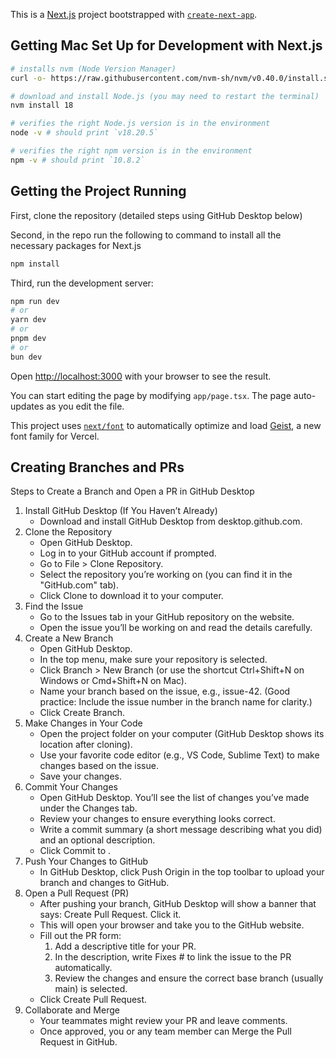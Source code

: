 This is a [Next.js](https://nextjs.org) project bootstrapped with [`create-next-app`](https://nextjs.org/docs/app/api-reference/cli/create-next-app).

## Getting Mac Set Up for Development with Next.js
```bash
# installs nvm (Node Version Manager)
curl -o- https://raw.githubusercontent.com/nvm-sh/nvm/v0.40.0/install.sh | bash

# download and install Node.js (you may need to restart the terminal)
nvm install 18

# verifies the right Node.js version is in the environment
node -v # should print `v18.20.5`

# verifies the right npm version is in the environment
npm -v # should print `10.8.2`
```

## Getting the Project Running

First, clone the repository (detailed steps using GitHub Desktop below)

Second, in the repo run the following to command to install all the necessary packages for Next.js
```bash
npm install
```

Third, run the development server:

```bash
npm run dev
# or
yarn dev
# or
pnpm dev
# or
bun dev
```

Open [http://localhost:3000](http://localhost:3000) with your browser to see the result.

You can start editing the page by modifying `app/page.tsx`. The page auto-updates as you edit the file.

This project uses [`next/font`](https://nextjs.org/docs/app/building-your-application/optimizing/fonts) to automatically optimize and load [Geist](https://vercel.com/font), a new font family for Vercel.

## Creating Branches and PRs
Steps to Create a Branch and Open a PR in GitHub Desktop
1. Install GitHub Desktop (If You Haven’t Already)
   - Download and install GitHub Desktop from desktop.github.com.
2. Clone the Repository
   - Open GitHub Desktop.
   - Log in to your GitHub account if prompted.
   - Go to File > Clone Repository.
   - Select the repository you’re working on (you can find it in the "GitHub.com" tab).
   - Click Clone to download it to your computer.
3. Find the Issue
   - Go to the Issues tab in your GitHub repository on the website.
   - Open the issue you’ll be working on and read the details carefully.
4. Create a New Branch
   - Open GitHub Desktop.
   - In the top menu, make sure your repository is selected.
   - Click Branch > New Branch (or use the shortcut Ctrl+Shift+N on Windows or Cmd+Shift+N on Mac).
   - Name your branch based on the issue, e.g., issue-42. (Good practice: Include the issue number in the branch name for clarity.)
   - Click Create Branch.
5. Make Changes in Your Code
   - Open the project folder on your computer (GitHub Desktop shows its location after cloning).
   - Use your favorite code editor (e.g., VS Code, Sublime Text) to make changes based on the issue.
   - Save your changes.
6. Commit Your Changes
   - Open GitHub Desktop. You’ll see the list of changes you’ve made under the Changes tab.
   - Review your changes to ensure everything looks correct.
   - Write a commit summary (a short message describing what you did) and an optional description.
   - Click Commit to <branch-name>.
7. Push Your Changes to GitHub
   - In GitHub Desktop, click Push Origin in the top toolbar to upload your branch and changes to GitHub.
8. Open a Pull Request (PR)
   - After pushing your branch, GitHub Desktop will show a banner that says: Create Pull Request. Click it.
   - This will open your browser and take you to the GitHub website.
   - Fill out the PR form:
     1. Add a descriptive title for your PR.
     2. In the description, write Fixes #<issue-number> to link the issue to the PR automatically.
     3. Review the changes and ensure the correct base branch (usually main) is selected.
   - Click Create Pull Request.
9. Collaborate and Merge
   - Your teammates might review your PR and leave comments.
   - Once approved, you or any team member can Merge the Pull Request in GitHub.
